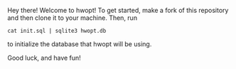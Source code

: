 Hey there! Welcome to hwopt! To get started, make a fork of this repository and then clone it to your machine. Then, run
```
cat init.sql | sqlite3 hwopt.db
```
to initialize the database that hwopt will be using. 

Good luck, and have fun!
